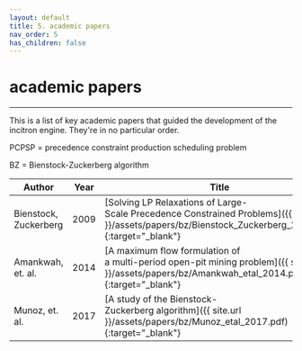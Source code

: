 ```yaml
---
layout: default
title: 5. academic papers
nav_order: 5
has_children: false
---
```


# academic papers
--------

This is a list of key academic papers that guided the development of the incitron engine.
They're in no particular order.

PCPSP = precedence constraint production scheduling problem

BZ = Bienstock-Zuckerberg algorithm

| Author                     | Year  | Title                                                                                                                                                         | Topics    |
|----------------------------|-------|---------------------------------------------------------------------------------------------------------------------------------------------------------------|-----------|
| Bienstock, Zuckerberg      | 2009  | [Solving LP Relaxations of Large-<br>Scale Precedence Constrained Problems]({{ site.url }}/assets/papers/bz/Bienstock_Zuckerberg_2009.pdf){:target="_blank"}  | BZ, PCPSP |
| Amankwah, et. al.          | 2014  | [A maximum flow formulation of <br>a multi-period open-pit mining problem]({{ site.url }}/assets/papers/bz/Amankwah_etal_2014.pdf){:target="_blank"}          | PCPSP     |
| Munoz, et. al.             | 2017  | [A study of the Bienstock-<br>Zuckerberg algorithm]({{ site.url }}/assets/papers/bz/Munoz_etal_2017.pdf){:target="_blank"}                                    | BZ, PCPSP |
